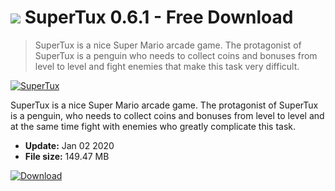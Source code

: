 # ![](https://cdn.softexe.net/static/icon/win.gif) SuperTux 0.6.1 - Free Download

> SuperTux is a nice Super Mario arcade game. The protagonist of SuperTux is a penguin who needs to collect coins and bonuses from level to level and fight enemies that make this task very difficult.

[![SuperTux](https:https://tse1.mm.bing.net/th?id=OIP.vK5ak8zno4c0QKJjkwEojwHaEK&pid=Api)](https://softexe.net/win/games-entertainment/arcade-action/supertux:ffhf.html)

SuperTux is a nice Super Mario arcade game. The protagonist of SuperTux is a penguin, who needs to collect coins and bonuses from level to level and at the same time fight with enemies who greatly complicate this task.


- **Update:** Jan 02 2020
- **File size:** 149.47 MB

[![Download](https://cdn.softexe.net/static/img/download.png)](https://softexe.net/win/games-entertainment/arcade-action/supertux:ffhf.html)

